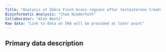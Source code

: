 ```yaml
---
Title: "Analysis of Zebra Finch brain regions after testosterone treatment."
Bioinformatic Analysis: "Chad Niederhuth"
Collaborator: "Alex Bentz"
Raw data: "Link to data on SRA will be provided at later point"
---
```


## Primary data description



